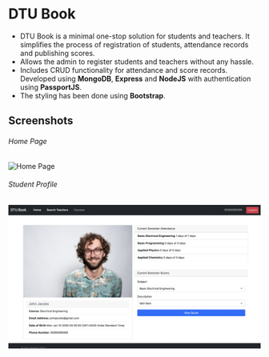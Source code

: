 # DTU Book
* DTU Book is a minimal one-stop solution for students and teachers. It simplifies the process of registration of students, attendance records and publishing scores.
* Allows the admin to register students and teachers without any hassle.
* Includes CRUD functionality for attendance and score records. Developed using **MongoDB**, **Express** and **NodeJS** with authentication using **PassportJS**.
* The styling has been done using **Bootstrap**.

## Screenshots
###### Home Page

![Home Page](Assets/HomePage.png)

###### Student Profile

![Student Profile](Assets/StudentPage.png)
